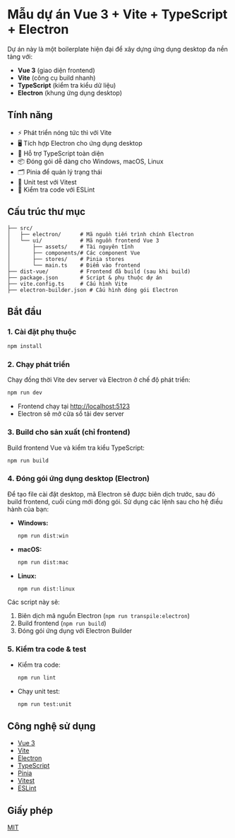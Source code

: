 # Mẫu dự án Vue 3 + Vite + TypeScript + Electron

Dự án này là một boilerplate hiện đại để xây dựng ứng dụng desktop đa nền tảng với:
- **Vue 3** (giao diện frontend)
- **Vite** (công cụ build nhanh)
- **TypeScript** (kiểm tra kiểu dữ liệu)
- **Electron** (khung ứng dụng desktop)

## Tính năng
- ⚡️ Phát triển nóng tức thì với Vite
- 🖥️ Tích hợp Electron cho ứng dụng desktop
- 📝 Hỗ trợ TypeScript toàn diện
- 📦 Đóng gói dễ dàng cho Windows, macOS, Linux
- 🗂️ Pinia để quản lý trạng thái
- 🧪 Unit test với Vitest
- 🧹 Kiểm tra code với ESLint

## Cấu trúc thư mục
```
├── src/
│   ├── electron/      # Mã nguồn tiến trình chính Electron
│   └── ui/            # Mã nguồn frontend Vue 3
│       ├── assets/    # Tài nguyên tĩnh
│       ├── components/# Các component Vue
│       ├── stores/    # Pinia stores
│       └── main.ts    # Điểm vào frontend
├── dist-vue/          # Frontend đã build (sau khi build)
├── package.json       # Script & phụ thuộc dự án
├── vite.config.ts     # Cấu hình Vite
├── electron-builder.json # Cấu hình đóng gói Electron
```

## Bắt đầu

### 1. Cài đặt phụ thuộc
```bash
npm install
```

### 2. Chạy phát triển
Chạy đồng thời Vite dev server và Electron ở chế độ phát triển:
```bash
npm run dev
```

- Frontend chạy tại [http://localhost:5123](http://localhost:5123)
- Electron sẽ mở cửa sổ tải dev server

### 3. Build cho sản xuất (chỉ frontend)
Build frontend Vue và kiểm tra kiểu TypeScript:
```bash
npm run build
```

### 4. Đóng gói ứng dụng desktop (Electron)
Để tạo file cài đặt desktop, mã Electron sẽ được biên dịch trước, sau đó build frontend, cuối cùng mới đóng gói. Sử dụng các lệnh sau cho hệ điều hành của bạn:
- **Windows:**
  ```bash
  npm run dist:win
  ```
- **macOS:**
  ```bash
  npm run dist:mac
  ```
- **Linux:**
  ```bash
  npm run dist:linux
  ```

Các script này sẽ:
1. Biên dịch mã nguồn Electron (`npm run transpile:electron`)
2. Build frontend (`npm run build`)
3. Đóng gói ứng dụng với Electron Builder

### 5. Kiểm tra code & test
- Kiểm tra code:
  ```bash
  npm run lint
  ```
- Chạy unit test:
  ```bash
  npm run test:unit
  ```

## Công nghệ sử dụng
- [Vue 3](https://vuejs.org/)
- [Vite](https://vitejs.dev/)
- [Electron](https://www.electronjs.org/)
- [TypeScript](https://www.typescriptlang.org/)
- [Pinia](https://pinia.vuejs.org/)
- [Vitest](https://vitest.dev/)
- [ESLint](https://eslint.org/)

## Giấy phép
[MIT](LICENSE) 